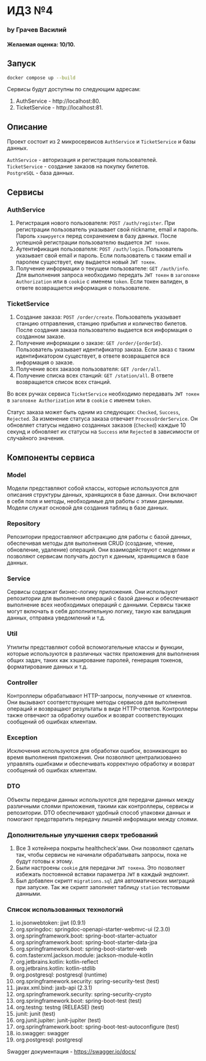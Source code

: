 # ИДЗ №4 
### by Грачев Василий
#### Желаемая оценка: 10/10.
## Запуск

```bash
docker compose up --build
```
Сервисы будут доступны по следующим адресам:
1) AuthService - http://localhost:80.
2) TicketService - http://localhost:81.


## Описание
Проект состоит из 2 микросервисов `AuthService` и `TicketService` и базы данных.

`AuthService` - авторизация и регистрация пользователей.  
`TicketService` - создание заказов на покупку билетов.  
`PostgreSQL` - база данных.
###

## Сервисы
### AuthService

1) Регистрация нового пользователя: `POST /auth/register`. При регистрации пользователь указывает свой nickname, email и пароль. Пароль `хэшируется` перед сохранением в базу данных. После успешной регистрации пользователю выдается `JWT токен`.
2) Аутентификация пользователя: `POST /auth/login`. Пользователь указывает свой email и пароль. Если пользователь с таким email и паролем существует, ему выдается новый `JWT токен`.
3) Получение информации о текущем пользователе: `GET /auth/info`. Для выполнения запроса необходимо передать `JWT токен` в `заголовке Authorization` или в `cookie` с именем `token`. Если токен валиден, в ответе возвращается информация о пользователе.

### TicketService

1) Создание заказа: `POST /order/create`. Пользователь указывает станцию отправления, станцию прибытия и количество билетов. После создания заказа пользователю выдается вся информация о созданном заказе.
2) Получение информации о заказе: `GET /order/{orderId}`. Пользователь указывает идентификатор заказа. Если заказ с таким идентификатором существует, в ответе возвращается вся информация о заказе.
3) Получение всех заказов пользователя: `GET /order/all`.
4) Получение списка всех станций: `GET /station/all`. В ответе возвращается список всех станций.

Во всех ручках сервиса `TicketService` необходимо передавать `JWT токен` в `заголовке Authorization` или в `cookie` с именем `token`.

Статус заказа может быть одним из следующих: `Checked`, `Success`, `Rejected`. За изменение статуса заказа отвечает `ProcessOrderService`.
Он обновляет статусы недавно созданных заказов (`Checked`) каждые 10 секунд и обновляет их статусы на `Success` или `Rejected` в зависимости от случайного значения.
## Компоненты сервиса

### Model
Модели представляют собой классы, которые используются для описания структуры данных, хранящихся в базе данных. Они включают в себя поля и методы, необходимые для работы с этими данными. Модели служат основой для создания таблиц в базе данных.

### Repository
Репозитории предоставляют абстракцию для работы с базой данных, обеспечивая методы для выполнения CRUD (создание, чтение, обновление, удаление) операций. Они взаимодействуют с моделями и позволяют сервисам получать доступ к данным, хранящимся в базе данных.

### Service
Сервисы содержат бизнес-логику приложения. Они используют репозитории для выполнения операций с базой данных и обеспечивают выполнение всех необходимых операций с данными. Сервисы также могут включать в себя дополнительную логику, такую как валидация данных, отправка уведомлений и т.д.

### Util
Утилиты представляют собой вспомогательные классы и функции, которые используются в различных частях приложения для выполнения общих задач, таких как хэширование паролей, генерация токенов, форматирование данных и т.д.

### Controller
Контроллеры обрабатывают HTTP-запросы, полученные от клиентов. Они вызывают соответствующие методы сервисов для выполнения операций и возвращают результаты в виде HTTP-ответов. Контроллеры также отвечают за обработку ошибок и возврат соответствующих сообщений об ошибках клиентам.

### Exception
Исключения используются для обработки ошибок, возникающих во время выполнения приложения. Они позволяют централизованно управлять ошибками и обеспечивать корректную обработку и возврат сообщений об ошибках клиентам.

### DTO
Объекты передачи данных используются для передачи данных между различными слоями приложения, такими как контроллеры, сервисы и репозитории. DTO обеспечивают удобный способ упаковки данных и помогают предотвратить передачу лишней информации между слоями.

### Дополнительные улучшения сверх требований
1) Все 3 котейнера покрыты healthcheck'ами. Они позволяют сделать так, чтобы сервисы не начинали обрабатывать запросы, пока не будут готовы к этому.
2) Были настроены `cookie` для передачи `JWT токена`. Это позволяет избежать постоянной вставки параметра `JWT` в каждый эндпоинт.
3) Был добавлен скрипт `migrations.sql` для автоматических миграций при запуске. Так же скрипт заполняет таблицу `station` тестовыми данными.

### Cписок использованных технологий
1. io.jsonwebtoken: jjwt (0.9.1)
2. org.springdoc: springdoc-openapi-starter-webmvc-ui (2.3.0)
3. org.springframework.boot: spring-boot-starter-actuator
4. org.springframework.boot: spring-boot-starter-data-jpa
5. org.springframework.boot: spring-boot-starter-web
6. com.fasterxml.jackson.module: jackson-module-kotlin
7. org.jetbrains.kotlin: kotlin-reflect
8. org.jetbrains.kotlin: kotlin-stdlib
9. org.postgresql: postgresql (runtime)
10. org.springframework.security: spring-security-test (test)
11. javax.xml.bind: jaxb-api (2.3.1)
12. org.springframework.security: spring-security-crypto
13. org.springframework.boot: spring-boot-test (test)
14. org.testng: testng (RELEASE) (test)
15. junit: junit (test)
16. org.junit.jupiter: junit-jupiter (test)
17. org.springframework.boot: spring-boot-test-autoconfigure (test)
18. io.swagger: swagger
19. org.postgresql: postgresql

Swagger документация - https://swagger.io/docs/